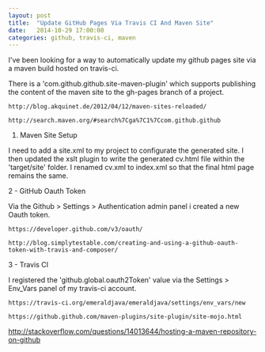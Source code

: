 ```yaml
---
layout: post
title:  "Update GitHub Pages Via Travis CI And Maven Site"
date:   2014-10-29 17:00:00
categories: github, travis-ci, maven
---
```


I've been looking for a way to automatically update my github pages site via a maven build hosted on travis-ci. 

There is a 'com.github.github.site-maven-plugin' which supports publishing the content of the maven site to the gh-pages branch of a project.

	http://blog.akquinet.de/2012/04/12/maven-sites-reloaded/

	http://search.maven.org/#search%7Cga%7C1%7Ccom.github.github

1. Maven Site Setup 

I need to add a site.xml to my project to configurate the generated site. 
I then updated the xslt plugin to write the generated cv.html file within the 'target/site' folder.
I renamed cv.xml to index.xml so that the final html page remains the same.

2 - GitHub Oauth Token

Via the Github > Settings > Authentication admin panel i created a new Oauth token.

	https://developer.github.com/v3/oauth/

	http://blog.simplytestable.com/creating-and-using-a-github-oauth-token-with-travis-and-composer/

3 - Travis CI

I registered the 'github.global.oauth2Token' value via the Settings > Env_Vars panel of my travis-ci account.

	https://travis-ci.org/emeraldjava/emeraldjava/settings/env_vars/new

	https://github.github.com/maven-plugins/site-plugin/site-mojo.html
	

http://stackoverflow.com/questions/14013644/hosting-a-maven-repository-on-github
